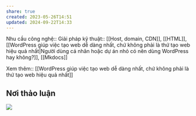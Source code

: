 ```yaml
---
share: true
created: 2023-05-26T14:51
updated: 2024-09-22T14:33
---
```

Nhu cầu công nghệ::
Giải pháp kỹ thuật:: [[Host, domain, CDN]], [[HTML]], [[WordPress giúp việc tạo web dễ dàng nhất, chứ không phải là thứ tạo web hiệu quả nhất|Người dùng cá nhân hoặc dự án nhỏ có nên dùng WordPress hay không?]], [[Mkdocs]]

Xem thêm:: [[WordPress giúp việc tạo web dễ dàng nhất, chứ không phải là thứ tạo web hiệu quả nhất]]
## Nơi thảo luận
![](https://i.imgur.com/4fq665i.png)